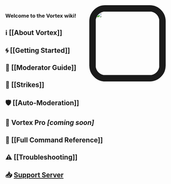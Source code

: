 <img align="right" src="https://cdn.discordapp.com/avatars/240254129333731328/a0b835bcfca6b03f40badf7d872bcab2.png?size=1024" style="border:20px solid;border-radius:50px;" height="200" width="200">

### Welcome to the **Vortex** wiki!

## ℹ [[About Vortex]]

## 🌀 [[Getting Started]]

## 🔨 [[Moderator Guide]]

## 🚩 [[Strikes]]

## 🛡 [[Auto-Moderation]]

## 🌟 Vortex Pro *[coming soon]*

## 📄 [[Full Command Reference]]

## ⚠ [[Troubleshooting]]

## 📥 [Support Server](https://discord.gg/0p9LSGoRLu6Pet0k)
